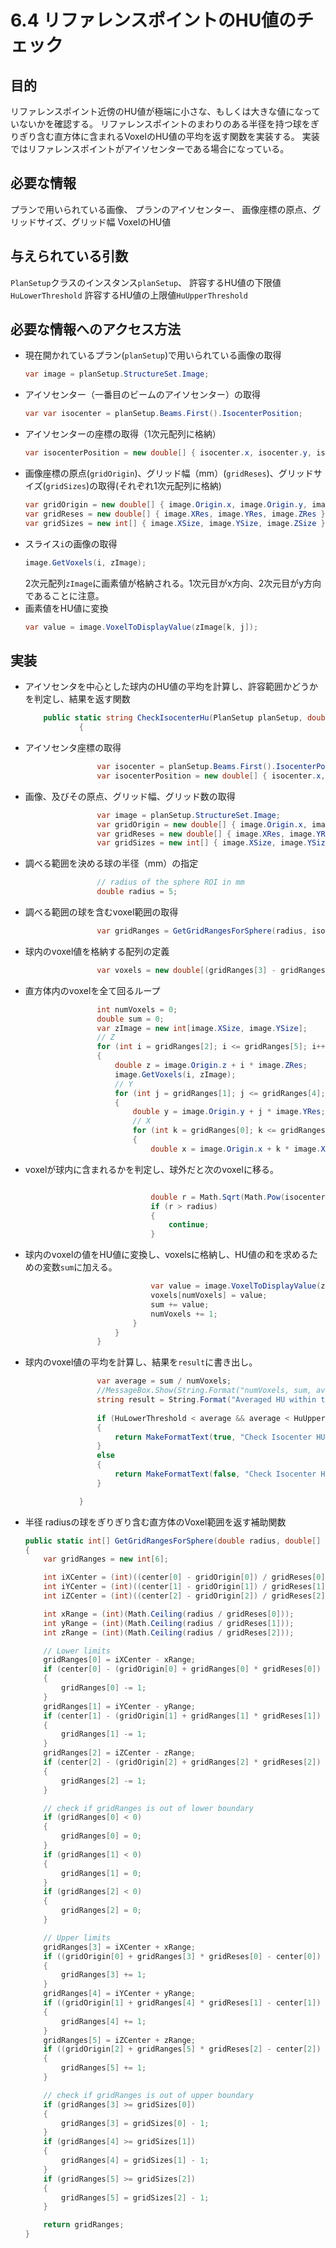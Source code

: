 # 6.4 リファレンスポイントのHU値のチェック

## 目的
リファレンスポイント近傍のHU値が極端に小さな、もしくは大きな値になっていないかを確認する。
リファレンスポイントのまわりのある半径を持つ球をぎりぎり含む直方体に含まれるVoxelのHU値の平均を返す関数を実装する。
実装ではリファレンスポイントがアイソセンターである場合になっている。

## 必要な情報
プランで用いられている画像、
プランのアイソセンター、
画像座標の原点、グリッドサイズ、グリッド幅
VoxelのHU値

## 与えられている引数

`PlanSetup`クラスのインスタンス`planSetup`、
許容するHU値の下限値`HuLowerThreshold`
許容するHU値の上限値`HuUpperThreshold`

## 必要な情報へのアクセス方法
- 現在開かれているプラン(`planSetup`)で用いられている画像の取得
  ```csharp
  var image = planSetup.StructureSet.Image;
  ```
- アイソセンター（一番目のビームのアイソセンター）の取得
  ```csharp
  var var isocenter = planSetup.Beams.First().IsocenterPosition;
  ```
- アイソセンターの座標の取得（1次元配列に格納）
  ```csharp
  var isocenterPosition = new double[] { isocenter.x, isocenter.y, isocenter.z };
  ```
- 画像座標の原点(`gridOrigin`)、グリッド幅（mm）(`gridReses`)、グリッドサイズ(`gridSizes`)の取得(それぞれ1次元配列に格納)
  ```csharp
  var gridOrigin = new double[] { image.Origin.x, image.Origin.y, image.Origin.z };
  var gridReses = new double[] { image.XRes, image.YRes, image.ZRes };
  var gridSizes = new int[] { image.XSize, image.YSize, image.ZSize };
  ```
- スライス`i`の画像の取得
  ```csharp
  image.GetVoxels(i, zImage);
  ```
  2次元配列`zImage`に画素値が格納される。1次元目がx方向、2次元目がy方向であることに注意。
- 画素値をHU値に変換
  ```csharp
  var value = image.VoxelToDisplayValue(zImage[k, j]);
  ```

## 実装
- アイソセンタを中心とした球内のHU値の平均を計算し、許容範囲かどうかを判定し、結果を返す関数

  ```csharp
      public static string CheckIsocenterHu(PlanSetup planSetup, double HuLowerThreshold, double HuUpperThreshold)
              {
  ```
- アイソセンタ座標の取得
  ```csharp
                  var isocenter = planSetup.Beams.First().IsocenterPosition;
                  var isocenterPosition = new double[] { isocenter.x, isocenter.y, isocenter.z };
  ```
- 画像、及びその原点、グリッド幅、グリッド数の取得
  ```csharp
                  var image = planSetup.StructureSet.Image;
                  var gridOrigin = new double[] { image.Origin.x, image.Origin.y, image.Origin.z };
                  var gridReses = new double[] { image.XRes, image.YRes, image.ZRes };
                  var gridSizes = new int[] { image.XSize, image.YSize, image.ZSize };
  ```
- 調べる範囲を決める球の半径（mm）の指定
  ```csharp
                  // radius of the sphere ROI in mm
                  double radius = 5;
  ```
- 調べる範囲の球を含むvoxel範囲の取得
  ```csharp
                  var gridRanges = GetGridRangesForSphere(radius, isocenterPosition, gridOrigin, gridReses, gridSizes);
  ```
- 球内のvoxel値を格納する配列の定義
  ```csharp
                  var voxels = new double[(gridRanges[3] - gridRanges[0] + 1) * (gridRanges[4] - gridRanges[1] + 1) * (gridRanges[5] - gridRanges[2] + 1)];
  ```
- 直方体内のvoxelを全て回るループ
  ```csharp
                  int numVoxels = 0;
                  double sum = 0;
                  var zImage = new int[image.XSize, image.YSize];
                  // Z
                  for (int i = gridRanges[2]; i <= gridRanges[5]; i++)
                  {
                      double z = image.Origin.z + i * image.ZRes;
                      image.GetVoxels(i, zImage);
                      // Y
                      for (int j = gridRanges[1]; j <= gridRanges[4]; j++)
                      {
                          double y = image.Origin.y + j * image.YRes;
                          // X
                          for (int k = gridRanges[0]; k <= gridRanges[3]; k++)
                          {
                              double x = image.Origin.x + k * image.XRes;
  ```
- voxelが球内に含まれるかを判定し、球外だと次のvoxelに移る。
    ```csharp

                                double r = Math.Sqrt(Math.Pow(isocenterPosition[0] - x, 2) + Math.Pow(isocenterPosition[1] - y, 2) + Math.Pow(isocenterPosition[2] - z, 2));
                                if (r > radius)
                                {
                                    continue;
                                }
    ```
- 球内のvoxelの値をHU値に変換し、voxelsに格納し、HU値の和を求めるための変数`sum`に加える。
  ```csharp
                              var value = image.VoxelToDisplayValue(zImage[k, j]);
                              voxels[numVoxels] = value;
                              sum += value;
                              numVoxels += 1;
                          }
                      }
                  }
  ```
- 球内のvoxel値の平均を計算し、結果を`result`に書き出し。
  ```csharp
                  var average = sum / numVoxels;
                  //MessageBox.Show(String.Format("numVoxels, sum, average: {0}, {1}, {2:0.0}", numVoxels, sum, average));
                  string result = String.Format("Averaged HU within the {0} mm sphere at Isocenter: {1:0.0}", radius, average);
                  
                  if (HuLowerThreshold < average && average < HuUpperThreshold)
                  {
                      return MakeFormatText(true, "Check Isocenter HU", "");
                  }
                  else
                  {
                      return MakeFormatText(false, "Check Isocenter HU", result);
                  }

              }
  ```
- 半径 radiusの球をぎりぎり含む直方体のVoxel範囲を返す補助関数
    ```csharp
    public static int[] GetGridRangesForSphere(double radius, double[] center, double[] gridOrigin, double[] gridReses, int[] gridSizes)
    {
        var gridRanges = new int[6];

        int iXCenter = (int)((center[0] - gridOrigin[0]) / gridReses[0]);
        int iYCenter = (int)((center[1] - gridOrigin[1]) / gridReses[1]);
        int iZCenter = (int)((center[2] - gridOrigin[2]) / gridReses[2]);

        int xRange = (int)(Math.Ceiling(radius / gridReses[0]));
        int yRange = (int)(Math.Ceiling(radius / gridReses[1]));
        int zRange = (int)(Math.Ceiling(radius / gridReses[2]));

        // Lower limits
        gridRanges[0] = iXCenter - xRange;
        if (center[0] - (gridOrigin[0] + gridRanges[0] * gridReses[0]) < radius)
        {
            gridRanges[0] -= 1;
        }
        gridRanges[1] = iYCenter - yRange;
        if (center[1] - (gridOrigin[1] + gridRanges[1] * gridReses[1]) < radius)
        {
            gridRanges[1] -= 1;
        }
        gridRanges[2] = iZCenter - zRange;
        if (center[2] - (gridOrigin[2] + gridRanges[2] * gridReses[2]) < radius)
        {
            gridRanges[2] -= 1;
        }

        // check if gridRanges is out of lower boundary
        if (gridRanges[0] < 0)
        {
            gridRanges[0] = 0;
        }
        if (gridRanges[1] < 0)
        {
            gridRanges[1] = 0;
        }
        if (gridRanges[2] < 0)
        {
            gridRanges[2] = 0;
        }

        // Upper limits
        gridRanges[3] = iXCenter + xRange;
        if ((gridOrigin[0] + gridRanges[3] * gridReses[0] - center[0]) < radius)
        {
            gridRanges[3] += 1;
        }
        gridRanges[4] = iYCenter + yRange;
        if ((gridOrigin[1] + gridRanges[4] * gridReses[1] - center[1]) < radius)
        {
            gridRanges[4] += 1;
        }
        gridRanges[5] = iZCenter + zRange;
        if ((gridOrigin[2] + gridRanges[5] * gridReses[2] - center[2]) < radius)
        {
            gridRanges[5] += 1;
        }

        // check if gridRanges is out of upper boundary
        if (gridRanges[3] >= gridSizes[0])
        {
            gridRanges[3] = gridSizes[0] - 1;
        }
        if (gridRanges[4] >= gridSizes[1])
        {
            gridRanges[4] = gridSizes[1] - 1;
        }
        if (gridRanges[5] >= gridSizes[2])
        {
            gridRanges[5] = gridSizes[2] - 1;
        }

        return gridRanges;
    }
    ```